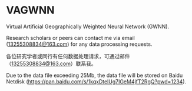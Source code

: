 # VAGWNN

Virtual Artificial Geographically Weighted Neural Network (GWNN).

Research scholars or peers can contact me via email (13255308834@163.com) for any data processing requests.

各位研究学者或同行有任何数据处理请求，可通过邮件（13255308834@163.com）联系我。

Due to the data file exceeding 25Mb, the data file will be stored on Baidu Netdisk (https://pan.baidu.com/s/1kqxDtelUg7IGeM4jfT2RgQ?pwd=1234).
